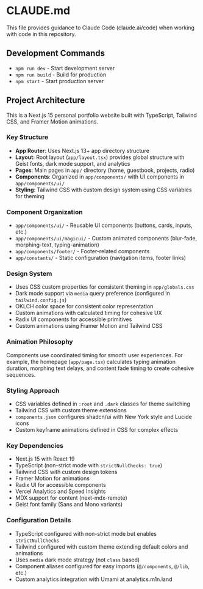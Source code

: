 # CLAUDE.md

This file provides guidance to Claude Code (claude.ai/code) when working with code in this repository.

## Development Commands

- `npm run dev` - Start development server
- `npm run build` - Build for production
- `npm start` - Start production server

## Project Architecture

This is a Next.js 15 personal portfolio website built with TypeScript, Tailwind CSS, and Framer Motion animations.

### Key Structure
- **App Router**: Uses Next.js 13+ app directory structure
- **Layout**: Root layout (`app/layout.tsx`) provides global structure with Geist fonts, dark mode support, and analytics
- **Pages**: Main pages in `app/` directory (home, guestbook, projects, radio)
- **Components**: Organized in `app/components/` with UI components in `app/components/ui/`
- **Styling**: Tailwind CSS with custom design system using CSS variables for theming

### Component Organization
- `app/components/ui/` - Reusable UI components (buttons, cards, inputs, etc.)
- `app/components/ui/magicui/` - Custom animated components (blur-fade, morphing-text, typing-animation)
- `app/components/footer/` - Footer-related components
- `app/constants/` - Static configuration (navigation items, footer links)

### Design System
- Uses CSS custom properties for consistent theming in `app/globals.css`
- Dark mode support via `media` query preference (configured in `tailwind.config.js`)
- OKLCH color space for consistent color representation
- Custom animations with calculated timing for cohesive UX
- Radix UI components for accessible primitives
- Custom animations using Framer Motion and Tailwind CSS

### Animation Philosophy
Components use coordinated timing for smooth user experiences. For example, the homepage (`app/page.tsx`) calculates typing animation duration, morphing text delays, and content fade timing to create cohesive sequences.

### Styling Approach
- CSS variables defined in `:root` and `.dark` classes for theme switching
- Tailwind CSS with custom theme extensions
- `components.json` configures shadcn/ui with New York style and Lucide icons
- Custom keyframe animations defined in CSS for complex effects

### Key Dependencies
- Next.js 15 with React 19
- TypeScript (non-strict mode with `strictNullChecks: true`)
- Tailwind CSS with custom design tokens
- Framer Motion for animations
- Radix UI for accessible components
- Vercel Analytics and Speed Insights
- MDX support for content (next-mdx-remote)
- Geist font family (Sans and Mono variants)

### Configuration Details
- TypeScript configured with non-strict mode but enables `strictNullChecks`
- Tailwind configured with custom theme extending default colors and animations
- Uses `media` dark mode strategy (not `class` based)
- Component aliases configured for easy imports (`@/components`, `@/lib`, etc.)
- Custom analytics integration with Umami at analytics.m1n.land